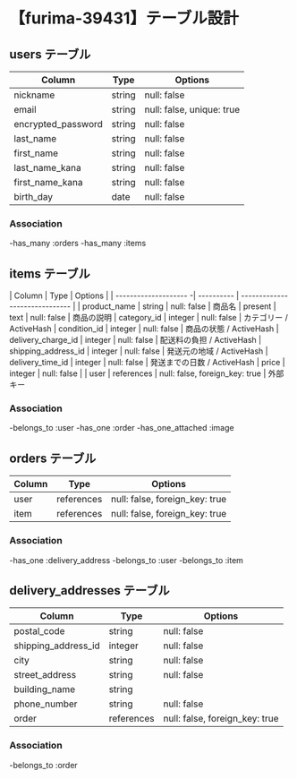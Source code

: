 # 【furima-39431】テーブル設計


## users テーブル

| Column                | Type   | Options                   |
| ------------------    | ------ | ------------------------- |
| nickname              | string | null: false               |
| email                 | string | null: false, unique: true |
| encrypted_password    | string | null: false               |
| last_name             | string | null: false               |
| first_name            | string | null: false               |
| last_name_kana        | string | null: false               |
| first_name_kana       | string | null: false               |
| birth_day             | date   | null: false               |

### Association
-has_many :orders
-has_many :items


## items テーブル

| Column                | Type       | Options                        | 
| -------------------- -| ---------- | ------------------------------ | 
| product_name          | string     | null: false                    | 商品名
| present               | text       | null: false                    | 商品の説明
| category_id           | integer    | null: false                    | カテゴリー / ActiveHash
| condition_id          | integer    | null: false                    | 商品の状態 / ActiveHash
| delivery_charge_id    | integer    | null: false                    | 配送料の負担 / ActiveHash
| shipping_address_id   | integer    | null: false                    | 発送元の地域  / ActiveHash
| delivery_time_id      | integer    | null: false                    | 発送までの日数 / ActiveHash
| price                 | integer    | null: false                    |
| user                  | references | null: false, foreign_key: true	| 外部キー

### Association
-belongs_to :user
-has_one :order
-has_one_attached :image


## orders テーブル

| Column  | Type       | Options                        |
| ------- | ---------- | ------------------------------ |
| user    | references | null: false, foreign_key: true | 外部キー
| item    | references | null: false, foreign_key: true | 外部キー

### Association
-has_one :delivery_address
-belongs_to :user
-belongs_to :item


## delivery_addresses テーブル

| Column              | Type       | Options                        |
| ------------------- | ---------- | ------------------------------ |
| postal_code         | string     | null: false                    | 郵便番号
| shipping_address_id | integer    | null: false                    | 都道府県 / ActiveHash
| city                | string     | null: false                    | 市区町村
| street_address      | string     | null: false                    | 番地
| building_name       | string     |                                | 建物名
| phone_number        | string     | null: false                    | 電話番号
| order               | references | null: false, foreign_key: true | 外部キー

### Association
-belongs_to :order


